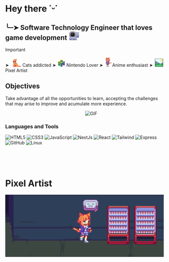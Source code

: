 # Hey there ˙ᵕ˙

## ╰┈➤ Software Technology Engineer that loves game development <img src="no3.png" width="35"/> 

> [!IMPORTANT]
>  ➤  <img src="no5.png" width="35"/> Cats addicted 
>  ➤  <img src="no4.png" width="25"/> Nintendo Lover 
>  ➤  <img  src="no2.png" width="25"/>Anime enthusiast
>  ➤ <img  src="no6.png" width="30"/>Pixel Artist 

## Objectives
Take advantage of all the opportunities to learn, accepting the challenges that may arise to improve and acumulate more experience.

<img align="right" alt="GIF" src="https://dkrn4sk0rn31v.cloudfront.net/2018/05/29070459/pixelart-octocat.gif" width="250"/>
<br />

### Languages and Tools 

![HTML5](https://img.shields.io/badge/-%7C%20HTML5-%23E44D27?style=flat-square&logo=html5&logoColor=ffffff)
![CSS3](https://img.shields.io/badge/-%7C%20CSS3-%231572B6?style=flat-square&logo=css3)
![JavaScript](https://img.shields.io/badge/-%7C%20JavaScript-FF9900?style=flat-square&logo=javascript&logoColor=ffffff)
![NextJs](https://img.shields.io/badge/-%7C%20NextJs-00ccff?style=flat-square&logo=nextdotjs&logoColor=ffffff)
![React](https://img.shields.io/badge/-%7C%20React-3d3d3d?style=flat-square&logo=react&logoColor=ffffff)
![Tailwind](https://img.shields.io/badge/-%7C%20Tailwind-#06B6D4?style=flat-square&logo=tailwindcss&logoColor=ffffff)
![Express](https://img.shields.io/badge/-%7C%20Express-181717?style=flat-square&logo=express&logoColor=ffffff)
![GitHub](https://img.shields.io/badge/-%7C%20GitHub-181717?style=flat-square&logo=github)
![Linux](https://img.shields.io/badge/-%7C%20Linux-A100FF?style=flat-square&logo=linux&logoColor=ffffff)



<br/><br/><br/>

# Pixel Artist
<img align="right" src="twh3.png" width="1000"/>

